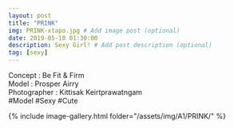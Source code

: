 ```yaml
---
layout: post
title: "PRINK"
img: PRINK-xtapo.jpg # Add image post (optional)
date: 2019-05-10 01:30:00
description: Sexy Girl! # Add post description (optional)
tag: [sexy]
---
```

Concept : Be Fit & Firm  
Model : Prosper Airry  
Photographer : Kittisak Keirtprawatngam  
#Model #Sexy #Cute

{% include image-gallery.html folder="/assets/img/A1/PRINK/" %}
